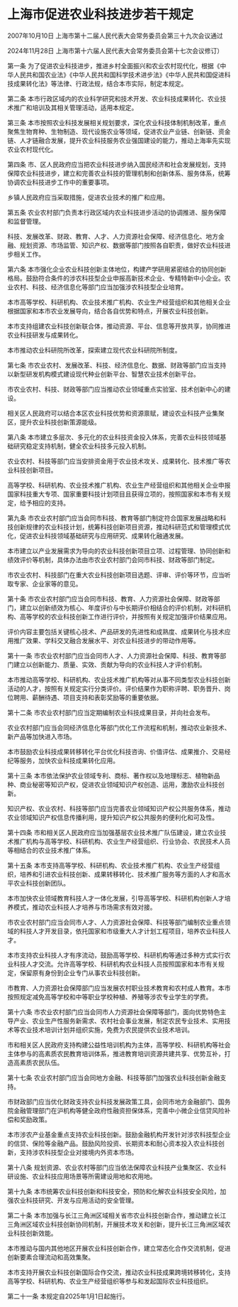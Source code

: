 # 上海市促进农业科技进步若干规定

2007年10月10日 上海市第十二届人民代表大会常务委员会第三十九次会议通过

2024年11月28日 上海市第十六届人民代表大会常务委员会第十七次会议修订）

<!-- INFO END -->

第一条 为了促进农业科技进步，推进乡村全面振兴和农业农村现代化，根据《中华人民共和国农业法》《中华人民共和国科学技术进步法》《中华人民共和国促进科技成果转化法》等法律、行政法规，结合本市实际，制定本规定。

第二条 本市行政区域内的农业科学研究和技术开发、农业科技成果转化、农业技术推广和培训及其相关管理活动，适用本规定。

第三条 本市按照农业科技发展相关规划要求，深化农业科技体制机制改革，重点聚焦生物育种、生物制造、现代设施农业等领域，促进农业产业链、创新链、资金链、人才链融合发展，提升农业科技服务农业强国建设的能力，推动上海率先实现农业农村现代化。

第四条 市、区人民政府应当把农业科技进步纳入国民经济和社会发展规划，支持保障农业科技进步，建立和完善农业科技的管理机制和创新体系、服务体系，统筹协调农业科技进步工作中的重要事项。

乡镇人民政府应当采取措施，促进农业技术的推广和应用。

第五条 农业农村部门负责本行政区域内农业科技进步活动的协调推进、服务保障和监督管理。

科技、发展改革、财政、教育、人才、人力资源社会保障、经济信息化、地方金融、规划资源、市场监管、知识产权、数据等部门按照各自职责，做好农业科技进步相关工作。

第六条 本市强化企业农业科技创新主体地位，构建产学研用紧密结合的协同创新格局。鼓励符合条件的涉农科技型企业申报高新技术企业、专精特新中小企业。农业农村、科技、经济信息化等部门应当加强涉农科技型企业培育。

本市高等学校、科研机构、农业技术推广机构、农业生产经营组织和其他相关企业根据国家和本市农业发展导向，结合各自优势和特点，开展农业科技创新。

本市支持组建农业科技创新联合体，推动资源、平台、信息等开放共享，协同推进农业科技研发与成果转化。

本市推动农业科研院所改革，探索建立现代农业科研院所制度。

第七条 市农业农村、发展改革、科技、经济信息化、数据、财政等部门应当支持以新型研发机构模式建设现代种业创新平台、智慧农业技术创新平台。

市农业农村、科技、财政等部门应当推动农业领域重点实验室、技术创新中心的建设。

相关区人民政府可以结合本区农业科技优势和资源禀赋，建设农业科技产业集聚区，提升农业科技创新策源能级。

第八条 本市建立多层次、多元化的农业科技资金投入体系，完善农业科技领域基础研究稳定支持机制，健全农业科技多元投入机制。

农业农村、科技等部门应当安排资金用于农业技术攻关、成果转化、技术推广等农业科技创新项目。

高等学校、科研机构、农业技术推广机构、农业生产经营组织和其他相关企业申报国家科技重大专项、国家重要科技计划项目且获得立项的，按照国家和本市有关规定，给予相应的支持。

第九条 市农业农村部门应当会同市科技、教育等部门制定符合国家发展战略和科技创新规律的农业科技计划，统筹科技创新项目资源，推动科研范式和管理模式优化，促进农业科技领域基础研究与应用研究、成果转化融通发展。

本市建立以产业发展需求为导向的农业科技创新项目立项、过程管理、协同创新和绩效评价等机制，具体办法由市农业农村部门会同市科技、财政等部门制定。

市农业农村、科技部门在重大农业科技创新项目选题、评审、评价等环节，应当听取专家、企业家等的意见。

第十条 市农业农村部门应当会同市科技、教育、人力资源社会保障、财政等部门，建立以创新绩效为核心、年度评价与中长期评价相结合的评价机制，对科研机构、高等学校的农业科技创新工作进行评价，并按照有关规定加强评价结果应用。

评价内容主要包括关键核心技术、产品研发的先进性和成熟度、成果转化与技术应用推广效果、学科交叉融合发展水平、对农业科技进步的带动作用等。

第十一条 市农业农村部门应当会同市人才、人力资源社会保障、科技、教育等部门建立以创新能力、质量、实效、贡献为导向的农业科技人才评价机制。

本市推动高等学校、科研机构、农业技术推广机构等对从事不同类型农业科技创新活动的人才，按照有关规定实行分类评价。评价结果作为职称评聘、职务晋升、岗位聘用、薪酬待遇、项目支持和表彰奖励等的重要依据。

第十二条 市农业农村部门应当定期编制农业科技成果目录，并向社会发布。

农业农村部门应当会同经济信息化等部门优化工作流程和机制，推动农业新技术、新产品等加快进入市场。

本市鼓励农业科技成果转移转化平台优化科技咨询、价值评估、成果推介、交易经纪等服务，加快农业科技成果转化应用。

第十三条 本市依法保护农业领域专利、商标、著作权以及地理标志、植物新品种、商业秘密等知识产权，促进农业领域知识产权创造、运用，激励农业科技创新。

知识产权、农业农村、科技等部门应当完善农业领域知识产权公共服务体系，推动农业领域知识产权信息传播利用，提升知识产权公共服务的便利化和可及性。

第十四条 市和相关区人民政府应当加强基层农业技术推广队伍建设，建立农业技术推广机构与高等学校、科研机构、农业生产经营组织、行业协会、农民技术人员等相结合的农业技术推广体系。

第十五条 本市支持高等学校、科研机构、农业技术推广机构、农业生产经营组织，培养和引进农业科技创新、成果转移转化、技术推广服务等方面的人才和高水平农业科技创新团队。

本市加快农业领域教育科技人才一体化发展，引导高等学校、科研机构创新人才培养模式，推动农业科技人才培养与市场需求有效对接。

市农业农村部门应当会同市人才、人力资源社会保障、科技等部门编制农业重点领域的科技人才开发目录，依托国家和市级重大人才计划工程项目，培养农业科技人才。

本市支持农业科技人才有序流动，鼓励高等学校、科研机构等通过多种方式实行农业科技人才交流。允许高等学校、科研机构农业科技人员按照国家和本市有关规定，保留原有身份到企业专门从事农业科技创新。

市教育、人力资源社会保障部门应当发展农村职业技术教育和农村成人教育。本市按照规定减免高等学校和中等职业学校种植、养殖等涉农专业学生的学费。

第十六条 市农业农村部门应当会同市人力资源社会保障等部门，面向优势特色主导产业、农业生产性服务新需求、农村社会事业发展，制定农民专业技术、实用技术等农业技术培训计划并组织实施，免费为农民提供农业技术培训。

市和相关区人民政府支持构建公益性培训机构为主体，高等学校、科研机构等社会主体参与的高素质农民教育培训体系，推进教育培训资源共建共享、优势互补，打造高素质农民队伍。

第十七条 农业农村部门应当会同地方金融、科技等部门加强农业科技创新金融支持。

市财政部门应当优化财政支持农业科技发展政策工具，会同市地方金融部门、国务院金融管理部门在沪机构等健全政府性融资担保体系，完善中小微企业信贷风险补偿和奖励政策。

本市涉农产业基金重点支持农业科技创新。鼓励金融机构开发针对涉农科技型企业的信贷、保险等金融产品。鼓励风险投资、长期资本和耐心资本投入农业科技创新，支持涉农科技型企业对接境内外资本市场。

第十八条 规划资源、农业农村等部门应当依法保障农业科技产业集聚区、农业科研设施、农业科技应用场景等所需建设用地和农用地。

第十九条 本市统筹农业科技创新和科技安全，预防和化解农业科技安全风险，加强农业科技研究、开发与应用活动的安全管理。

第二十条 本市加强与长江三角洲区域相关省市农业科技创新合作，推动建立长江三角洲区域农业科技创新协同机制，开展技术攻关和创新，提升长江三角洲区域农业科技创新效能。

本市推动与国内其他地区开展农业科技创新合作，建立常态化合作交流机制，促进创新要素合理流动和高效集聚。

本市支持开展农业科技创新国际合作交流，推动农业科技成果跨境转移转化，支持高等学校、科研机构、农业生产经营组织等参与和发起国际农业科技组织。

第二十一条 本规定自2025年1月1日起施行。